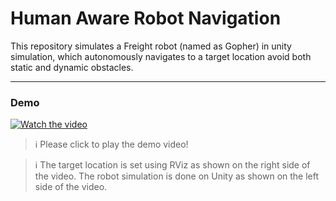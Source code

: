 # Human Aware Robot Navigation
This repository simulates a Freight robot (named as Gopher) in unity simulation, which autonomously navigates to a target location avoid both static and dynamic obstacles.



---
### Demo
[![Watch the video](https://img.youtube.com/vi/JYX7qZWRYIM/maxresdefault.jpg)](https://youtu.be/JYX7qZWRYIM)

> :information_source: Please click to play the demo video!

> :information_source: The target location is set using RViz as shown on the right side of the video. The robot simulation is done on Unity as shown on the left side of the video.
